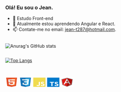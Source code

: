 ### Olá! Eu sou o Jean. 

- 🔭 Estudo Front-end
- 🌱 Atualmente estou aprendendo Angular e React.
- 📫 Contate-me no email: jean-t287@hotmail.com.
##
![Anurag's GitHub stats](https://github-readme-stats.vercel.app/api?username=Jean-Goncalves&show_icons=true&theme=tokyonight)
##
[![Top Langs](https://github-readme-stats.vercel.app/api/top-langs/?username=Jean-Goncalves&theme=tokyonight&layout=compact)](https://github.com/anuraghazra/github-readme-stats&)
##
<div style="display: inline_block"><br>
  <img align="center" alt="Jean-HTML" height="30" width="40" src="https://raw.githubusercontent.com/devicons/devicon/master/icons/html5/html5-original.svg">
  <img align="center" alt="Jean-CSS" height="30" width="40" src="https://raw.githubusercontent.com/devicons/devicon/master/icons/css3/css3-original.svg">
  <img align="center" alt="Jean-Js" height="30" width="40" src="https://raw.githubusercontent.com/devicons/devicon/master/icons/javascript/javascript-plain.svg">
  <img align="center" alt="Jean-Ts" height="30" width="40" src="https://raw.githubusercontent.com/devicons/devicon/master/icons/typescript/typescript-plain.svg">
  <img align="center" alt="Jean-Angular" height="30" width="40" 
src="https://github.com/devicons/devicon/blob/master/icons/angularjs/angularjs-original.svg">
</div>
